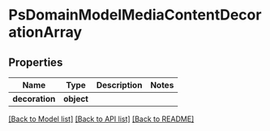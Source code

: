# PsDomainModelMediaContentDecorationArray

## Properties
Name | Type | Description | Notes
------------ | ------------- | ------------- | -------------
**decoration** | **object** |  | 

[[Back to Model list]](../README.md#documentation-for-models) [[Back to API list]](../README.md#documentation-for-api-endpoints) [[Back to README]](../README.md)

